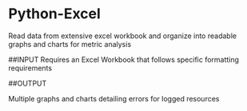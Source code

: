 # Python-Excel
Read data from extensive excel workbook and organize into readable graphs and charts for metric analysis

##INPUT
Requires an Excel Workbook that follows specific formatting requirements

##OUTPUT

Multiple graphs and charts detailing errors for logged resources
